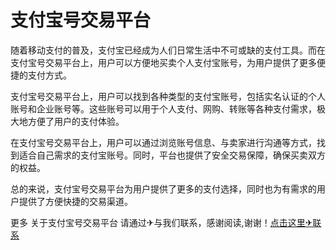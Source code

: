 # 支付宝号交易平台

随着移动支付的普及，支付宝已经成为人们日常生活中不可或缺的支付工具。而在支付宝号交易平台上，用户可以方便地买卖个人支付宝账号，为用户提供了更多便捷的支付方式。

支付宝号交易平台上，用户可以找到各种类型的支付宝账号，包括实名认证的个人账号和企业账号等。这些账号可以用于个人支付、网购、转账等各种支付需求，极大地方便了用户的支付体验。

在支付宝号交易平台上，用户可以通过浏览账号信息、与卖家进行沟通等方式，找到适合自己需求的支付宝账号。同时，平台也提供了安全交易保障，确保买卖双方的权益。

总的来说，支付宝号交易平台为用户提供了更多的支付选择，同时也为有需求的用户提供了方便快捷的交易渠道。

更多 关于支付宝号交易平台 请通过✈与我们联系，感谢阅读,谢谢！[点击这里✈联系](https://t.me/LM999bot)